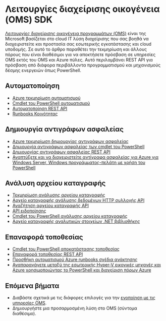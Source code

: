 <properties
   pageTitle="Λειτουργίες διαχείρισης οικογένεια (OMS) SDK | Microsoft Azure"
   description="Σε αυτό το άρθρο παραθέτει την τεκμηρίωση και άλλους πόρους που είναι διαθέσιμοι για να αποκτήσετε πρόσβαση σε υπηρεσίες OMS εκτός του OMS και Azure πύλες.  Αυτό περιλαμβάνει REST API για πρόσβαση από διάφορα περιβάλλοντα προγραμματισμού και μηχανισμούς δέσμης ενεργειών όπως PowerShell"
   services="operations-management-suite"
   documentationCenter=""
   authors="bwren"
   manager="jwhit"
   editor="tysonn" />
<tags
   ms.service="operations-management-suite"
   ms.devlang="na"
   ms.topic="article"
   ms.tgt_pltfrm="na"
   ms.workload="infrastructure-services"
   ms.date="09/26/2016"
   ms.author="bwren" />

# <a name="operations-management-suite-oms-sdk"></a>Λειτουργίες διαχείρισης οικογένεια (OMS) SDK
[Λειτουργίες διαχείρισης οικογένεια προγραμμάτων (OMS)](../operations-management-suite/operations-management-suite-overview.md) είναι της Microsoft βασίζεται στο cloud IT λύση διαχείρισης που σας βοηθά να διαχειριστείτε και προστασία σας εσωτερικής εγκατάστασης και cloud υποδομής.  Σε αυτό το άρθρο παραθέτει την τεκμηρίωση και άλλους πόρους που είναι διαθέσιμοι για να αποκτήσετε πρόσβαση σε υπηρεσίες OMS εκτός του OMS και Azure πύλες.  Αυτό περιλαμβάνει REST API για πρόσβαση από διάφορα περιβάλλοντα προγραμματισμού και μηχανισμούς δέσμης ενεργειών όπως PowerShell. 


## <a name="automation"></a>Αυτοματοποίηση
- [Azure τεκμηρίωση αυτοματισμού](http://azure.microsoft.com/documentation/services/automation)
- [Cmdlet του PowerShell αυτοματισμού](http://msdn.microsoft.com/library/dn690262.aspx)
- [Αυτοματοποίηση REST API](http://msdn.microsoft.com/library/mt662285.aspx)
- [Runbooks Κοινότητας](https://gallery.technet.microsoft.com/scriptcenter/site/search?f%5B0%5D.Type=RootCategory&f%5B0%5D.Value=WindowsAzure&f%5B0%5D.Text=Windows%20Azure)



## <a name="backup"></a>Δημιουργία αντιγράφων ασφαλείας
- [Azure τεκμηρίωση δημιουργίας αντιγράφων ασφαλείας](http://azure.microsoft.com/documentation/services/backup)
- [Δημιουργία αντιγράφων ασφαλείας των cmdlet του PowerShell](https://msdn.microsoft.com/library/mt619253.aspx)
- [Δημιουργίας αντιγράφων ασφαλείας REST API](https://msdn.microsoft.com/library/azure/mt772375.aspx)
- [Αναπτύξετε και να διαχειριστείτε αντίγραφα ασφαλείας για Azure για Windows Server, Windows προγράμματος-πελάτη με χρήση του PowerShell](../backup/backup-client-automation.md)


## <a name="log-analytics"></a>Ανάλυση αρχείου καταγραφής
- [Τεκμηρίωση ανάλυσης αρχείου καταγραφής](http://azure.microsoft.com/documentation/services/log-analytics)
- [Αρχείο καταγραφής ανάλυσης δεδομένων HTTP συλλογής API](../log-analytics/log-analytics-data-collector-api.md)
- [Αναζήτηση αρχείου καταγραφής API](../log-analytics/log-analytics-log-search-api.md)
- [API ειδοποίησης](../log-analytics/log-analytics-api-alerts.md)
- [Cmdlet του PowerShell ανάλυσης αρχείου καταγραφής](https://msdn.microsoft.com/library/mt188224.aspx)
- [Αρχείο καταγραφής αναλυτικών στοιχείων .NET βιβλιοθήκης](https://www.nuget.org/packages/Microsoft.Azure.Management.OperationalInsights/0.16.0-preview)

## <a name="site-recovery"></a>Επαναφορά τοποθεσίας
- [Cmdlet του PowerShell αποκατάστασης τοποθεσίας](https://msdn.microsoft.com/library/mt637930.aspx)
- [Επαναφορά τοποθεσίας REST API](https://msdn.microsoft.com/library/azure/mt750497.aspx)
- [Προσθήκη αυτοματισμού Azure runbooks σχέδια ανάκτησης](../site-recovery/site-recovery-runbook-automation.md)
- [Αναπαραγάγετε μεταξύ της εσωτερικής Hyper-V εικονικές μηχανές και Azure χρησιμοποιώντας το PowerShell και διαχείριση πόρων Azure](../site-recovery/site-recovery-deploy-with-powershell-resource-manager.md)

## <a name="next-steps"></a>Επόμενα βήματα

- Διαβάστε σχετικά με τις διάφορες επιλογές για την [ενοποίηση με τις υπηρεσίες OMS](operations-management-suite-integration.md).
- Δημιουργήστε μια προσαρμοσμένη λύση στο OMS (σύντομα διαθέσιμο).